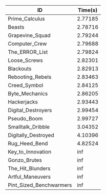 |ID|Time(s)|
|-|-|
|Prime_Calculus|2.77185|
|Beasts|2.78716|
|Grapevine_Squad|2.79244|
|Computer_Crew|2.79688|
|The_ERROR_List|2.79824|
|Loose_Screws|2.82301|
|Blackouts|2.82913|
|Rebooting_Rebels|2.83463|
|Creed_Symbol|2.84125|
|Byte_Mechanics|2.86205|
|Hackerjacks|2.93443|
|Digital_Destroyers|2.99454|
|Pseudo_Boom|2.99727|
|Smalltalk_Dribble|3.04352|
|Digitally_Destroyed|4.10396|
|Rug_Heed_Bend|4.82524|
|Key_to_Innovation|inf|
|Gonzo_Brutes|inf|
|The_Hit_Blunders|inf|
|Artful_Maneuvers|inf|
|Pint_Sized_Benchwarmers|inf|
